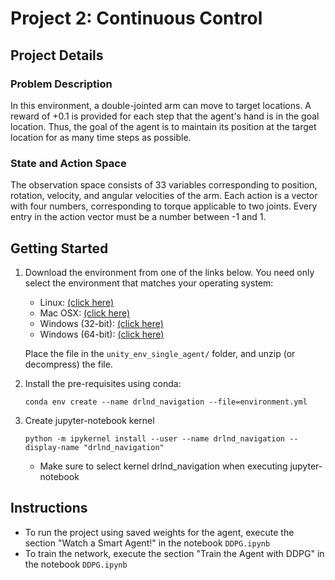 # Project 2: Continuous Control

## Project Details
### Problem Description
In this environment, a double-jointed arm can move to target locations.
A reward of +0.1 is provided for each step that the agent's hand is in the goal location.
Thus, the goal of the agent is to maintain its position at the target location for as many time steps as possible.

### State and Action Space
The observation space consists of 33 variables corresponding to position, rotation, velocity, and angular velocities of the arm.
Each action is a vector with four numbers, corresponding to torque applicable to two joints.
Every entry in the action vector must be a number between -1 and 1.

## Getting Started
1. Download the environment from one of the links below. You need only select the environment that matches your operating system:
    - Linux: [(click here)](https://s3-us-west-1.amazonaws.com/udacity-drlnd/P2/Reacher/one_agent/Reacher_Linux.zip)
    - Mac OSX: [(click here)](https://s3-us-west-1.amazonaws.com/udacity-drlnd/P2/Reacher/one_agent/Reacher.app.zip)
    - Windows (32-bit): [(click here)](https://s3-us-west-1.amazonaws.com/udacity-drlnd/P2/Reacher/one_agent/Reacher_Windows_x86.zip)
    - Windows (64-bit): [(click here)](https://s3-us-west-1.amazonaws.com/udacity-drlnd/P2/Reacher/one_agent/Reacher_Windows_x86_64.zip)

    Place the file in the `unity_env_single_agent/` folder, and unzip (or decompress) the file.

1. Install the pre-requisites using conda:
    ```
    conda env create --name drlnd_navigation --file=environment.yml
    ```

1. Create jupyter-notebook kernel
    ```
   python -m ipykernel install --user --name drlnd_navigation --display-name "drlnd_navigation"
    ```
    - Make sure to select kernel drlnd_navigation when executing jupyter-notebook

## Instructions
- To run the project using saved weights for the agent, execute the section "Watch a Smart Agent!" in the notebook `DDPG.ipynb`
- To train the network, execute the section "Train the Agent with DDPG" in the notebook `DDPG.ipynb`
